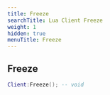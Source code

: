```yaml
---
title: Freeze
searchTitle: Lua Client Freeze
weight: 1
hidden: true
menuTitle: Freeze
---
```

## Freeze
```lua
Client:Freeze(); -- void
```